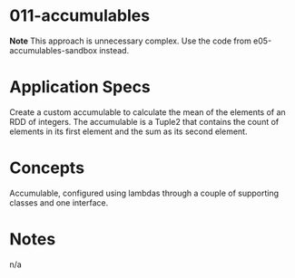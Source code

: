 011-accumulables
================

**Note**
This approach is unnecessary complex. Use the code from e05-accumulables-sandbox instead.

# Application Specs
Create a custom accumulable to calculate the mean of the elements of an RDD of integers.
The accumulable is a Tuple2 that contains the count of elements in its first element and the sum as its second element.


# Concepts 
Accumulable, configured using lambdas through a couple of supporting classes and one interface.

# Notes
n/a